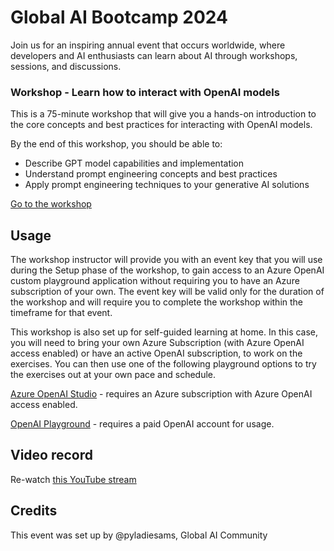 # Global AI Bootcamp 2024

Join us for an inspiring annual event that occurs worldwide, where developers and AI enthusiasts can learn about AI through workshops, sessions, and discussions.

### Workshop - Learn how to interact with OpenAI models
This is a 75-minute workshop that will give you a hands-on introduction to the core concepts and best practices for interacting with OpenAI models.

By the end of this workshop, you should be able to:

* Describe GPT model capabilities and implementation
* Understand prompt engineering concepts and best practices
* Apply prompt engineering techniques to your generative AI solutions

[Go to the workshop](https://workshop.globalai.community/)

## Usage
The workshop instructor will provide you with an event key that you will use during the Setup phase of the workshop, to gain access to an Azure OpenAI custom playground application without requiring you to have an Azure subscription of your own. The event key will be valid only for the duration of the workshop and will require you to complete the workshop within the timeframe for that event.

This workshop is also set up for self-guided learning at home. In this case, you will need to bring your own Azure Subscription (with Azure OpenAI access enabled) or have an active OpenAI subscription, to work on the exercises. You can then use one of the following playground options to try the exercises out at your own pace and schedule.

[Azure OpenAI Studio](https://oai.azure.com/portal) - requires an Azure subscription with Azure OpenAI access enabled.

[OpenAI Playground](https://platform.openai.com/playground) - requires a paid OpenAI account for usage.

## Video record
Re-watch [this YouTube stream](https://www.youtube.com/live/USgN3_9xMss)

## Credits
This event was set up by @pyladiesams, Global AI Community
